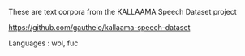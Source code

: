 These are text corpora from the KALLAAMA Speech Dataset project

https://github.com/gauthelo/kallaama-speech-dataset

Languages : wol, fuc